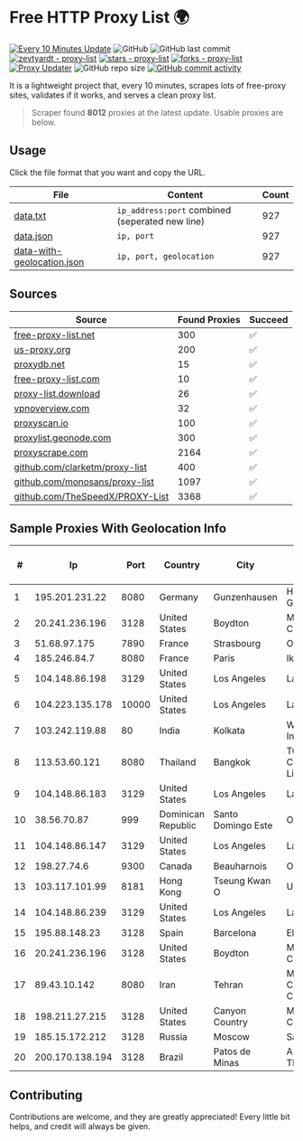 
# Free HTTP Proxy List 🌍

[![Every 10 Minutes Update](https://github.com/mertguvencli/http-proxy-list/actions/workflows/main.yml/badge.svg?branch=main)](https://github.com/mertguvencli/http-proxy-list/actions/workflows/main.yml)
![GitHub](https://img.shields.io/github/license/mertguvencli/http-proxy-list)
![GitHub last commit](https://img.shields.io/github/last-commit/mertguvencli/http-proxy-list)
[![zevtyardt - proxy-list](https://img.shields.io/static/v1?label=zevtyardt&message=proxy-list&color=blue&logo=github)](https://github.com/zevtyardt/proxy-list "Go to GitHub repo")
[![stars - proxy-list](https://img.shields.io/github/stars/zevtyardt/proxy-list?style=social)](https://github.com/zevtyardt/proxy-list)
[![forks - proxy-list](https://img.shields.io/github/forks/zevtyardt/proxy-list?style=social)](https://github.com/zevtyardt/proxy-list)
[![Proxy Updater](https://github.com/zevtyardt/proxy-list/workflows/Proxy%20Updater/badge.svg)](https://github.com/zevtyardt/proxy-list/actions?query=workflow:"Proxy+Updater")
![GitHub repo size](https://img.shields.io/github/repo-size/zevtyardt/proxy-list)
[![GitHub commit activity](https://img.shields.io/github/commit-activity/m/zevtyardt/proxy-list?logo=commits)](https://github.com/zevtyardt/proxy-list/commits/main)

It is a lightweight project that, every 10 minutes, scrapes lots of free-proxy sites, validates if it works, and serves a clean proxy list.

> Scraper found **8012** proxies at the latest update. Usable proxies are below.

## Usage

Click the file format that you want and copy the URL.

|File|Content|Count|
|----|-------|-----|
|[data.txt](https://raw.githubusercontent.com/mertguvencli/http-proxy-list/main/proxy-list/data.txt)|`ip_address:port` combined (seperated new line)|927|
|[data.json](https://raw.githubusercontent.com/mertguvencli/http-proxy-list/main/proxy-list/data.json)|`ip, port`|927|
|[data-with-geolocation.json](https://raw.githubusercontent.com/mertguvencli/http-proxy-list/main/proxy-list/data-with-geolocation.json)|`ip, port, geolocation`|927|

## Sources

|Source|Found Proxies|Succeed|
|------|-------------|-------|
|[free-proxy-list.net](https://free-proxy-list.net)|300|✅|
|[us-proxy.org](https://www.us-proxy.org)|200|✅|
|[proxydb.net](http://proxydb.net)|15|✅|
|[free-proxy-list.com](https://free-proxy-list.com/?page=&port=&type%5B%5D=http&type%5B%5D=https&up_time=0&search=Search)|10|✅|
|[proxy-list.download](https://www.proxy-list.download/HTTP)|26|✅|
|[vpnoverview.com](https://vpnoverview.com/privacy/anonymous-browsing/free-proxy-servers)|32|✅|
|[proxyscan.io](https://www.proxyscan.io)|100|✅|
|[proxylist.geonode.com](https://proxylist.geonode.com/api/proxy-list?limit=300&page=1&sort_by=lastChecked&sort_type=desc&protocols=http,https)|300|✅|
|[proxyscrape.com](https://api.proxyscrape.com/v2/?request=displayproxies&protocol=http&timeout=10000&country=all&ssl=all&anonymity=all)|2164|✅|
|[github.com/clarketm/proxy-list](https://raw.githubusercontent.com/clarketm/proxy-list/master/proxy-list-raw.txt)|400|✅|
|[github.com/monosans/proxy-list](https://raw.githubusercontent.com/monosans/proxy-list/main/proxies/http.txt)|1097|✅|
|[github.com/TheSpeedX/PROXY-List](https://raw.githubusercontent.com/TheSpeedX/PROXY-List/master/http.txt)|3368|✅|


## Sample Proxies With Geolocation Info

|#|Ip|Port|Country|City|Internet Service Provider|
|-|--|----|-------|----|-------------------------|
|1|195.201.231.22|8080|Germany|Gunzenhausen|Hetzner Online GmbH|
|2|20.241.236.196|3128|United States|Boydton|Microsoft Corporation|
|3|51.68.97.175|7890|France|Strasbourg|OVH SAS|
|4|185.246.84.7|8080|France|Paris|Ikoula Net SAS|
|5|104.148.86.198|3129|United States|Los Angeles|LayerHost|
|6|104.223.135.178|10000|United States|Los Angeles|LayerHost|
|7|103.242.119.88|80|India|Kolkata|Web Werks India Pvt. Ltd.|
|8|113.53.60.121|8080|Thailand|Bangkok|TOT Public Company Limited|
|9|104.148.86.183|3129|United States|Los Angeles|LayerHost|
|10|38.56.70.87|999|Dominican Republic|Santo Domingo Este|Orbitek SRL|
|11|104.148.86.147|3129|United States|Los Angeles|LayerHost|
|12|198.27.74.6|9300|Canada|Beauharnois|OVH SAS|
|13|103.117.101.99|8181|Hong Kong|Tseung Kwan O|US-DMITINC|
|14|104.148.86.239|3129|United States|Los Angeles|LayerHost|
|15|195.88.148.23|3128|Spain|Barcelona|Elstir S.L.|
|16|20.241.236.196|3128|United States|Boydton|Microsoft Corporation|
|17|89.43.10.142|8080|Iran|Tehran|Mobin Net Communication Company|
|18|198.211.27.215|3128|United States|Canyon Country|Multacom Corporation|
|19|185.15.172.212|3128|Russia|Moscow|SafeData LLC|
|20|200.170.138.194|3128|Brazil|Patos de Minas|ALGAR TELECOM S/A|



## Contributing

Contributions are welcome, and they are greatly appreciated! Every
little bit helps, and credit will always be given.

